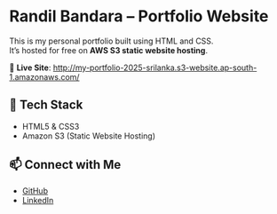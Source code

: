 # Randil Bandara – Portfolio Website

This is my personal portfolio built using HTML and CSS.  
It’s hosted for free on **AWS S3 static website hosting**.

🔗 **Live Site**: http://my-portfolio-2025-srilanka.s3-website.ap-south-1.amazonaws.com/

## 🔧 Tech Stack
- HTML5 & CSS3
- Amazon S3 (Static Website Hosting)

## 📫 Connect with Me
- [GitHub](https://github.com/RandilBandara)
- [LinkedIn](https://linkedin.com/in/RandilBandara)
